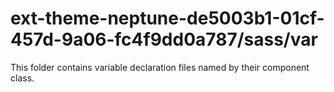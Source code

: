# ext-theme-neptune-de5003b1-01cf-457d-9a06-fc4f9dd0a787/sass/var

This folder contains variable declaration files named by their component class.
